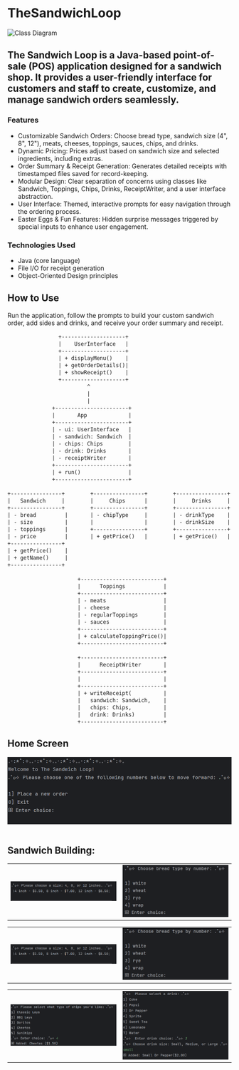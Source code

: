 # TheSandwichLoop

![Class Diagram](sandwich_app_class_diagram.png)
## The Sandwich Loop is a Java-based point-of-sale (POS) application designed for a sandwich shop. It provides a user-friendly interface for customers and staff to create, customize, and manage sandwich orders seamlessly.

###  Features

- Customizable Sandwich Orders: Choose bread type, sandwich size (4", 8", 12"), meats, cheeses, toppings, sauces, chips, and drinks.
- Dynamic Pricing: Prices adjust based on sandwich size and selected ingredients, including extras.
- Order Summary & Receipt Generation: Generates detailed receipts with timestamped files saved for record-keeping.
- Modular Design: Clear separation of concerns using classes like Sandwich, Toppings, Chips, Drinks, ReceiptWriter, and a user interface abstraction.
- User Interface: Themed, interactive prompts for easy navigation through the ordering process.
- Easter Eggs & Fun Features: Hidden surprise messages triggered by special inputs to enhance user engagement.


### Technologies Used

- Java (core language)
- File I/O for receipt generation
- Object-Oriented Design principles


## How to Use

Run the application, 
follow the prompts to build your custom sandwich order, 
add sides and drinks, 
and receive your order summary and receipt.



                    +--------------------+
                    |    UserInterface   |
                    +--------------------+
                    | + displayMenu()    |
                    | + getOrderDetails()|
                    | + showReceipt()    |
                    +--------------------+
                             ^
                             |
                             |
                  +-----------------------+
                  |       App             |
                  +-----------------------+
                  | - ui: UserInterface   |
                  | - sandwich: Sandwich  |
                  | - chips: Chips        |
                  | - drink: Drinks       |
                  | - receiptWriter       |
                  +-----------------------+
                  | + run()               |
                  +-----------------------+

    +----------------+        +----------------+        +----------------+
    |   Sandwich     |        |     Chips      |        |     Drinks     |
    +----------------+        +----------------+        +----------------+
    | - bread         |       | - chipType     |        | - drinkType    |
    | - size          |       |                |        | - drinkSize    |
    | - toppings      |       +----------------+        +----------------+
    | - price         |       | + getPrice()   |        | + getPrice()   |
    +----------------+                                  
    | + getPrice()    |                                    
    | + getName()     |                                    
    +----------------+                                    

                          +--------------------------+
                          |      Toppings            |
                          +--------------------------+
                          | - meats                  |
                          | - cheese                 |
                          | - regularToppings        |
                          | - sauces                 |
                          +--------------------------+
                          | + calculateToppingPrice()|
                          +--------------------------+

                          +--------------------------+
                          |      ReceiptWriter       |
                          +--------------------------+
                          |                          |
                          +--------------------------+
                          | + writeReceipt(          |
                          |   sandwich: Sandwich,    |
                          |   chips: Chips,          |
                          |   drink: Drinks)         |
                          +--------------------------+

## Home Screen

<table align="center">
<tr>
<img src="images/Capstone_2_HomeScreen.png" alt="Home Screen Menu" width="650"/>
</tr>
</table>


## Sandwich Building:

<table align="center">
<tr>
  <td><img src="images/Capstone_2_BreadSize.png" alt="BreadSize Screenshot" width="400" /></td>
  <td><img src="images/Capstone_2_BreadType.png" alt="BreadType Screenshot" width="400" /></td>
</tr>
</table>


<table align="center">
<tr>
  <td><img src="images/Capstone_2_BreadSize.png" alt="BreadSize Screenshot" width="400" /></td>
  <td><img src="images/Capstone_2_BreadType.png" alt="BreadType Screenshot" width="400" /></td>
</tr>
</table>

                          
<table align="center">
<tr>
  <td><img src="images/Capstone_2_ChipsMenu.png" alt="ChipsMenu Screenshot" width="400" /></td>
  <td><img src="images/Capstone_2_DrinkMenu.png" alt="DrinkMenu Screenshot" width="400" /></td>
</tr>
</table>
                  
